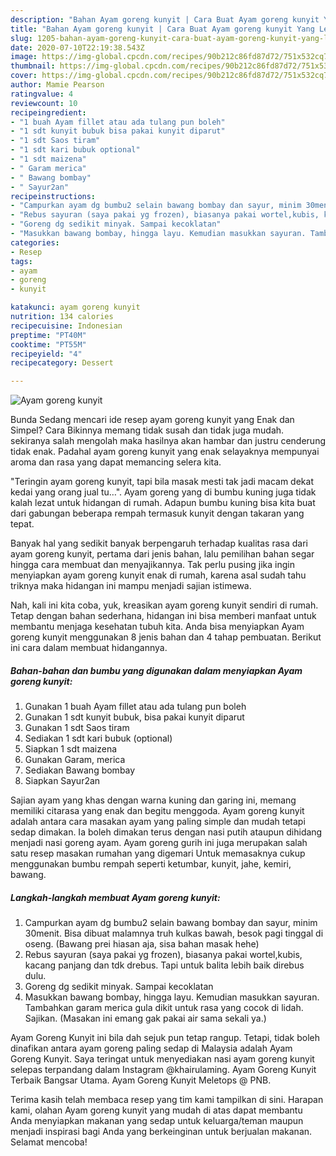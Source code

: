 ```yaml
---
description: "Bahan Ayam goreng kunyit | Cara Buat Ayam goreng kunyit Yang Lezat Sekali"
title: "Bahan Ayam goreng kunyit | Cara Buat Ayam goreng kunyit Yang Lezat Sekali"
slug: 1205-bahan-ayam-goreng-kunyit-cara-buat-ayam-goreng-kunyit-yang-lezat-sekali
date: 2020-07-10T22:19:38.543Z
image: https://img-global.cpcdn.com/recipes/90b212c86fd87d72/751x532cq70/ayam-goreng-kunyit-foto-resep-utama.jpg
thumbnail: https://img-global.cpcdn.com/recipes/90b212c86fd87d72/751x532cq70/ayam-goreng-kunyit-foto-resep-utama.jpg
cover: https://img-global.cpcdn.com/recipes/90b212c86fd87d72/751x532cq70/ayam-goreng-kunyit-foto-resep-utama.jpg
author: Mamie Pearson
ratingvalue: 4
reviewcount: 10
recipeingredient:
- "1 buah Ayam fillet atau ada tulang pun boleh"
- "1 sdt kunyit bubuk bisa pakai kunyit diparut"
- "1 sdt Saos tiram"
- "1 sdt kari bubuk optional"
- "1 sdt maizena"
- " Garam merica"
- " Bawang bombay"
- " Sayur2an"
recipeinstructions:
- "Campurkan ayam dg bumbu2 selain bawang bombay dan sayur, minim 30menit. Bisa dibuat malamnya truh kulkas bawah, besok pagi tinggal di oseng. (Bawang prei hiasan aja, sisa bahan masak hehe)"
- "Rebus sayuran (saya pakai yg frozen), biasanya pakai wortel,kubis, kacang panjang dan tdk drebus. Tapi untuk balita lebih baik direbus dulu."
- "Goreng dg sedikit minyak. Sampai kecoklatan"
- "Masukkan bawang bombay, hingga layu. Kemudian masukkan sayuran. Tambahkan garam merica gula dikit untuk rasa yang cocok di lidah. Sajikan. (Masakan ini emang gak pakai air sama sekali ya.)"
categories:
- Resep
tags:
- ayam
- goreng
- kunyit

katakunci: ayam goreng kunyit 
nutrition: 134 calories
recipecuisine: Indonesian
preptime: "PT40M"
cooktime: "PT55M"
recipeyield: "4"
recipecategory: Dessert

---
```



![Ayam goreng kunyit](https://img-global.cpcdn.com/recipes/90b212c86fd87d72/751x532cq70/ayam-goreng-kunyit-foto-resep-utama.jpg)

Bunda Sedang mencari ide resep ayam goreng kunyit yang Enak dan Simpel? Cara Bikinnya memang tidak susah dan tidak juga mudah. sekiranya salah mengolah maka hasilnya akan hambar dan justru cenderung tidak enak. Padahal ayam goreng kunyit yang enak selayaknya mempunyai aroma dan rasa yang dapat memancing selera kita.

&#34;Teringin ayam goreng kunyit, tapi bila masak mesti tak jadi macam dekat kedai yang orang jual tu…&#34;. Ayam goreng yang di bumbu kuning juga tidak kalah lezat untuk hidangan di rumah. Adapun bumbu kuning bisa kita buat dari gabungan beberapa rempah termasuk kunyit dengan takaran yang tepat.

Banyak hal yang sedikit banyak berpengaruh terhadap kualitas rasa dari ayam goreng kunyit, pertama dari jenis bahan, lalu pemilihan bahan segar hingga cara membuat dan menyajikannya. Tak perlu pusing jika ingin menyiapkan ayam goreng kunyit enak di rumah, karena asal sudah tahu triknya maka hidangan ini mampu menjadi sajian istimewa.


Nah, kali ini kita coba, yuk, kreasikan ayam goreng kunyit sendiri di rumah. Tetap dengan bahan sederhana, hidangan ini bisa memberi manfaat untuk membantu menjaga kesehatan tubuh kita. Anda bisa menyiapkan Ayam goreng kunyit menggunakan 8 jenis bahan dan 4 tahap pembuatan. Berikut ini cara dalam membuat hidangannya.

<!--inarticleads1-->

##### Bahan-bahan dan bumbu yang digunakan dalam menyiapkan Ayam goreng kunyit:

1. Gunakan 1 buah Ayam fillet atau ada tulang pun boleh
1. Gunakan 1 sdt kunyit bubuk, bisa pakai kunyit diparut
1. Gunakan 1 sdt Saos tiram
1. Sediakan 1 sdt kari bubuk (optional)
1. Siapkan 1 sdt maizena
1. Gunakan  Garam, merica
1. Sediakan  Bawang bombay
1. Siapkan  Sayur2an


Sajian ayam yang khas dengan warna kuning dan garing ini, memang memiliki citarasa yang enak dan begitu menggoda. Ayam goreng kunyit adalah antara cara masakan ayam yang paling simple dan mudah tetapi sedap dimakan. Ia boleh dimakan terus dengan nasi putih ataupun dihidang menjadi nasi goreng ayam. Ayam goreng gurih ini juga merupakan salah satu resep masakan rumahan yang digemari Untuk memasaknya cukup menggunakan bumbu rempah seperti ketumbar, kunyit, jahe, kemiri, bawang. 

<!--inarticleads2-->

##### Langkah-langkah membuat Ayam goreng kunyit:

1. Campurkan ayam dg bumbu2 selain bawang bombay dan sayur, minim 30menit. Bisa dibuat malamnya truh kulkas bawah, besok pagi tinggal di oseng. (Bawang prei hiasan aja, sisa bahan masak hehe)
1. Rebus sayuran (saya pakai yg frozen), biasanya pakai wortel,kubis, kacang panjang dan tdk drebus. Tapi untuk balita lebih baik direbus dulu.
1. Goreng dg sedikit minyak. Sampai kecoklatan
1. Masukkan bawang bombay, hingga layu. Kemudian masukkan sayuran. Tambahkan garam merica gula dikit untuk rasa yang cocok di lidah. Sajikan. (Masakan ini emang gak pakai air sama sekali ya.)


Ayam Goreng Kunyit ini bila dah sejuk pun tetap rangup. Tetapi, tidak boleh dinafikan antara ayam goreng paling sedap di Malaysia adalah Ayam Goreng Kunyit. Saya teringat untuk menyediakan nasi ayam goreng kunyit selepas terpandang dalam Instagram @khairulaming. Ayam Goreng Kunyit Terbaik Bangsar Utama. Ayam Goreng Kunyit Meletops @ PNB. 

Terima kasih telah membaca resep yang tim kami tampilkan di sini. Harapan kami, olahan Ayam goreng kunyit yang mudah di atas dapat membantu Anda menyiapkan makanan yang sedap untuk keluarga/teman maupun menjadi inspirasi bagi Anda yang berkeinginan untuk berjualan makanan. Selamat mencoba!
